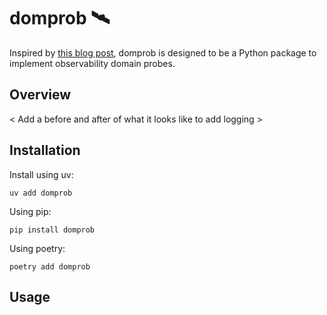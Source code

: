 # domprob 🛰️
Inspired by [this blog post](https://martinfowler.com/articles/domain-oriented-observability.html), domprob is designed to be a Python package to implement observability domain probes.

## Overview

< Add a before and after of what it looks like to add logging >

## Installation

Install using uv:

```shell
uv add domprob
```

Using pip:

```shell
pip install domprob
```

Using poetry:

```shell
poetry add domprob
```

## Usage
